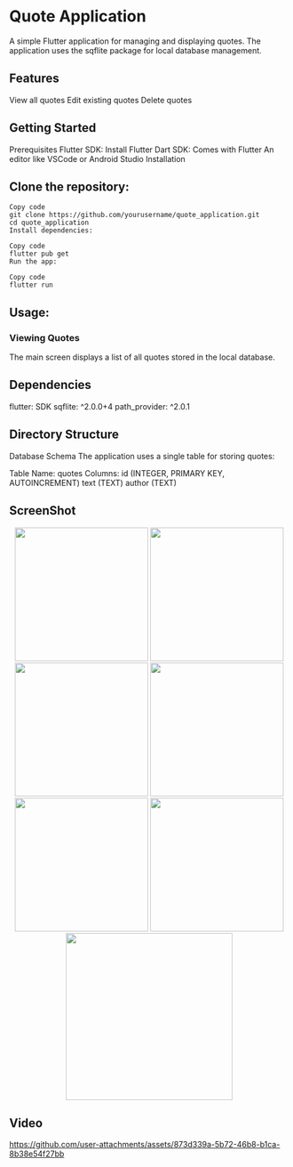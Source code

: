 

# Quote Application

A simple Flutter application for managing and displaying quotes. The application uses the sqflite package for local database management.

## Features

View all quotes
Edit existing quotes
Delete quotes

## Getting Started
Prerequisites
Flutter SDK: Install Flutter
Dart SDK: Comes with Flutter
An editor like VSCode or Android Studio
Installation
## Clone the repository:

```
Copy code
git clone https://github.com/yourusername/quote_application.git
cd quote_application
Install dependencies:
```

```
Copy code
flutter pub get
Run the app:

```

```
Copy code
flutter run
```
## Usage:

### Viewing Quotes
The main screen displays a list of all quotes stored in the local database.

## Dependencies
flutter: SDK
sqflite: ^2.0.0+4
path_provider: ^2.0.1


## Directory Structure
Database Schema
The application uses a single table for storing quotes:

Table Name: quotes
Columns:
id (INTEGER, PRIMARY KEY, AUTOINCREMENT)
text (TEXT)
author (TEXT)

## ScreenShot

<p align='center'>
  <img src='https://github.com/user-attachments/assets/e5c9bdec-4e0e-478d-a62e-2da070273743' width=240>

  <img src='https://github.com/user-attachments/assets/85e3c57c-4a9b-4cb0-9b25-e7522f72e03a' width=240>
   <img src='https://github.com/user-attachments/assets/c07afd07-2e2e-42b9-bcf1-084f312abce7' width=240>
    <img src='https://github.com/user-attachments/assets/a6370e3b-1598-4540-a6f5-2a703e25e744' width=240>
     <img src='https://github.com/user-attachments/assets/649d62f9-f938-4478-a633-865d6aeb7278' width=240>
      <img src='https://github.com/user-attachments/assets/78ec25a8-61fd-4dff-a262-b514f1a6009a' width=240>

   <img src='https://github.com/user-attachments/assets/834b6ae9-8bb0-4b4c-be77-b3a052defad1' width=300>


</p>

## Video



https://github.com/user-attachments/assets/873d339a-5b72-46b8-b1ca-8b38e54f27bb


